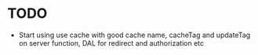 # TODO

- Start using use cache with good cache name, cacheTag and updateTag on server function, DAL for redirect and authorization etc

